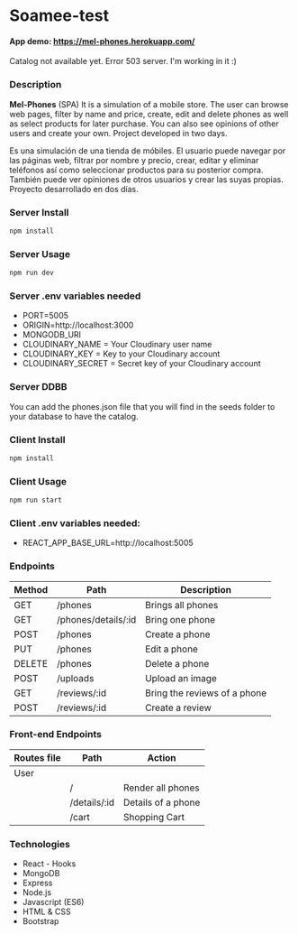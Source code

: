 # Soamee-test

#### App demo: https://mel-phones.herokuapp.com/
Catalog not available yet.
Error 503 server. I'm working in it :)

### Description

**Mel-Phones** (SPA) 
It is a simulation of a mobile store. The user can browse web pages, filter by name and price, create, edit and delete phones as well as select products for later purchase. You can also see opinions of other users and create your own.
Project developed in two days.

Es una simulación de una tienda de móbiles. El usuario puede navegar por las páginas web, filtrar por nombre y precio, crear, editar y eliminar teléfonos así como seleccionar productos para su posterior compra. También puede ver opiniones de otros usuarios y crear las suyas propias.
Proyecto desarrollado en dos días.

### Server Install

```sh
npm install
```

### Server Usage

```sh
npm run dev
```


### Server .env variables needed

- PORT=5005
- ORIGIN=http://localhost:3000
- MONGODB_URI
- CLOUDINARY_NAME = Your Cloudinary user name
- CLOUDINARY_KEY = Key to your Cloudinary account
- CLOUDINARY_SECRET = Secret key of your Cloudinary account

### Server DDBB

You can add the phones.json file that you will find in the seeds folder to your database to have the catalog.


### Client Install

```sh
npm install
```

### Client Usage

```sh
npm run start
```

### Client .env variables needed:

- REACT_APP_BASE_URL=http://localhost:5005


### Endpoints

|	Method	|	Path	|	Description	|
|	-	|	-	|	-	|
|	GET	|	/phones	|		Brings all phones |
|	GET	|	/phones/details/:id	|		Bring one phone |
|	POST	|	/phones	|	Create a phone |
|	PUT	|	/phones	|		Edit a phone |
|	DELETE	|	/phones	|	Delete a phone	|
|	POST	|	/uploads	|	Upload an image |
|	GET	|	/reviews/:id	|		Bring the reviews of a phone |
|	POST	|	/reviews/:id	|	Create a review |





### Front-end Endpoints

| Routes file | Path                       | Action                                            | 
| ----------- | -------------------------- |-------------------------------------------------- |
| User 
|             | /                  | Render all phones                  |
|             | /details/:id                    | Details of a phone |
|             | /cart           | Shopping Cart|




### Technologies

- React - Hooks
- MongoDB
- Express
- Node.js
- Javascript (ES6)
- HTML & CSS
- Bootstrap

